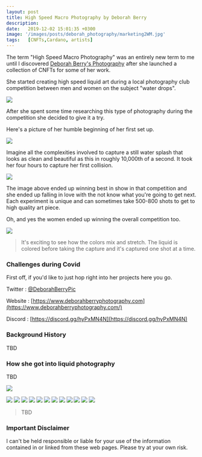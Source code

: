 ```yaml
---
layout: post
title: High Speed Macro Photography by Deborah Berry
description: 
date:   2019-12-02 15:01:35 +0300
image: '/images/posts/deborah_photography/marketing2WM.jpg'
tags:   [CNFTs,Cardano, artists]
---
```


The term "High Speed Macro Photography" was an entirely new term to me until I discovered [Deborah Berry's Photography](https://www.deborahberryphotography.com/) after she launched a collection of CNFTs for some of her work. 

She started creating high speed liquid art during a local photography club competition between men and women on the subject "water drops". 

![](/images/posts/deborah_photography/marketing1WM.jpg) 

After she spent some time researching this type of photography during the competition she decided to give it a try.

Here's a picture of her humble beginning of her first set up. 

![](/images/posts/deborah_photography/Screenshot_20211208-123255_2.png) 

Imagine all the complexities involved to capture a still water splash that looks as clean and beautiful as this in roughly 10,000th of a second. It took her four hours to capture her first collision. 

![](/images/posts/deborah_photography/DSC_5657-1-1WM.jpg) 

The image above ended up winning best in show in that competition and she ended up falling in love with the not know what you're going to get next. Each experiment is unique and can sometimes take 500-800 shots to get to high quality art piece. 

Oh, and yes the women ended up winning the overall competition too. 

![](/images/posts/deborah_photography/Marketing3WM.jpg) 

> It's exciting to see how the colors mix and stretch.  The liquid is colored before taking the capture and it's captured one shot at a time.  


### Challenges during Covid










First off, if you'd like to just hop right into her projects here you go.

Twitter : [@DeborahBerryPic](https://twitter.com/DeborahBerryPic)  

Website : [https://www.deborahberryphotography.com](https://www.deborahberryphotography.com/)

Discord : [https://discord.gg/hyPxMN4N](https://discord.gg/hyPxMN4N)

### Background History
TBD

### How she got into liquid photography
TBD

![](/images/posts/deborah_photography/DSC_3989-1WM.jpg) 

![](/images/posts/deborah_photography/butterflies.jpg) 
![](/images/posts/deborah_photography/DSC_3849-1WM.jpg) 
![](/images/posts/deborah_photography/DSC_3989-1WM.jpg) 
![](/images/posts/deborah_photography/DSC_5657-1-1WM.jpg) 
![](/images/posts/deborah_photography/marketing1WM.jpg) 
![](/images/posts/deborah_photography/marketing2WM.jpg) 
![](/images/posts/deborah_photography/Marketing3WM.jpg) 
![](/images/posts/deborah_photography/marketing4WM.jpg) 
![](/images/posts/deborah_photography/Marketing5WM.jpg) 
![](/images/posts/deborah_photography/Marketing6WM.jpg) 
![](/images/posts/deborah_photography/) 
![](/images/posts/deborah_photography/Screenshot_20211208-123255_2.png) 


> TBD 

### Important Disclaimer
I can't be held responsible or liable for your use of the information contained in or linked from these web pages. Please try at your own risk.
